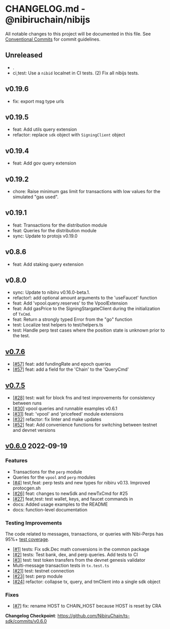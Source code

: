 # CHANGELOG.md - @nibiruchain/nibijs

All notable changes to this project will be documented in this file.
See [Conventional Commits](https://conventionalcommits.org) for commit guidelines.

## Unreleased

* .
* ci,test: Use a `nibid` localnet in CI tests. (2) Fix all nibijs tests.

## v0.19.6

* fix: export msg type urls

## v0.19.5

* feat: Add utils query extension
* refactor: replace `sdk` object with `SigningClient` object

## v0.19.4

* feat: Add gov query extension

## v0.19.2

* chore: Raise minimum gas limit for transactions with low values for the simulated "gas used".

## v0.19.1

* feat: Transactions for the distribution module
* feat: Queries for the distribution module
* sync: Update to protojs v0.19.0

## v0.8.6

* feat: Add staking query extension

## v0.8.0

* sync: Update to nibiru v0.16.0-beta.1.
* refactor!: add optional amount arguments to the 'useFaucet' function
* feat: Add 'vpool.query.reserves' to the VpoolExtension
* feat: Add gasPrice to the SigningStargateClient during the initialization of `TxCmd`.
* feat: Return a strongly typed Error from the "go" function
* test: Localize test helpers to test/helpers.ts
* test: Handle perp test cases where the position state is unknown prior to the test.

## [v0.7.6](https://github.com/NibiruChain/ts-sdk/releases/tag/v0.7.6)

* [[#57]](https://github.com/NibiruChain/ts-sdk/pull/57) feat: add fundingRate and epoch queries
* [[#57]](https://github.com/NibiruChain/ts-sdk/pull/57) feat: add a field for the 'Chain' to the 'QueryCmd'

## [v0.7.5](https://github.com/NibiruChain/ts-sdk/compare/v0.7.0-alpha.2...HEAD)

* [[#28]](https://github.com/NibiruChain/ts-sdk/pull/28) test: wait for block fns and test improvements for consistency between runs
* [[#30]](https://github.com/NibiruChain/ts-sdk/pull/30) vpool queries and runnable examples v0.6.1
* [[#31]](https://github.com/NibiruChain/ts-sdk/pull/31) feat: 'vpool' and 'pricefeed' module extensions
* [[#32]](https://github.com/NibiruChain/ts-sdk/pull/32) refactor: fix linter and make updates
* [[#52]](https://github.com/NibiruChain/ts-sdk/pull/52) feat: Add convenience functions for switching between testnet and devnet versions

## [v0.6.0](https://github.com/NibiruChain/ts-sdk/releases/tag/v0.6.0) 2022-09-19

### Features

* Transactions for the `perp` module
* Queries for the `vpool` and `perp` modules
* [[#4]](https://github.com/NibiruChain/ts-sdk/pull/4) test,feat: perp tests and new types for nibiru v0.13. Improved protocgen.sh
* [[#26]](https://github.com/NibiruChain/ts-sdk/pull/26) feat: changes to newSdk and newTxCmd for #25
* [[#27]](https://github.com/NibiruChain/ts-sdk/pull/27) feat,test: test wallet, keys,  and faucet commands in
* docs: Added usage examples to the README
* docs: function-level documentation

### Testing Improvements

The code related to messages, transactions, or queries with Nibi-Perps has 95%+ [test coverage](https://github.com/NibiruChain/ts-sdk/actions/runs/3085927495/jobs/4989760331).

* [[#1]](https://github.com/NibiruChain/ts-sdk/pull/1) tests: Fix sdk.Dec math conversions in the common package
* [[#2]](https://github.com/NibiruChain/ts-sdk/pull/2) tests: Test bank, dex, and perp queries. Add tests to CI
* [[#3]](https://github.com/NibiruChain/ts-sdk/pull/3) test: test token transfers from the devnet genesis validator
* Multi-message transaction tests in `tx.test.ts`
* [[#21]](https://github.com/NibiruChain/ts-sdk/pull/21) test: testnet connection
* [[#23]](https://github.com/NibiruChain/ts-sdk/pull/23) test: perp module
* [[#24]](https://github.com/NibiruChain/ts-sdk/pull/24) refactor: collapse tx, query, and tmClient into a single sdk object

### Fixes

* [[#7]](https://github.com/NibiruChain/ts-sdk/pull/7) fix: rename HOST to CHAIN_HOST because HOST is reset by CRA

**Changelog Checkpoint**: <https://github.com/NibiruChain/ts-sdk/commits/v0.6.0>
